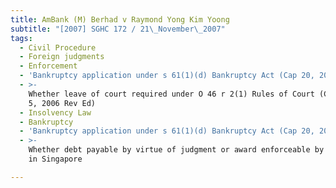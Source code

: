 ```yaml
---
title: AmBank (M) Berhad v Raymond Yong Kim Yoong
subtitle: "[2007] SGHC 172 / 21\_November\_2007"
tags:
  - Civil Procedure
  - Foreign judgments
  - Enforcement
  - 'Bankruptcy application under s 61(1)(d) Bankruptcy Act (Cap 20, 2000 Rev Ed)'
  - >-
    Whether leave of court required under O 46 r 2(1) Rules of Court (Cap 322, R
    5, 2006 Rev Ed)
  - Insolvency Law
  - Bankruptcy
  - 'Bankruptcy application under s 61(1)(d) Bankruptcy Act (Cap 20, 2000 Rev Ed)'
  - >-
    Whether debt payable by virtue of judgment or award enforceable by execution
    in Singapore

---
```


